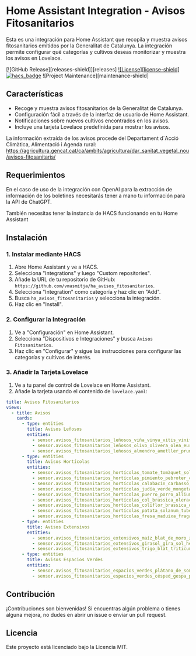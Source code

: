 # Home Assistant Integration - Avisos Fitosanitarios

Esta es una integración para Home Assistant que recopila y muestra avisos fitosanitarios emitidos por la Generalitat de Catalunya. La integración permite configurar qué categorías y cultivos deseas monitorizar y muestra los avisos en Lovelace.

[![GitHub Release][releases-shield]][releases]
[![License][license-shield]](LICENSE.md)
[![hacs_badge](https://img.shields.io/badge/HACS-Default-orange.svg?style=for-the-badge)](https://github.com/custom-components/hacs)
![Project Maintenance][maintenance-shield]

## Características

- Recoge y muestra avisos fitosanitarios de la Generalitat de Catalunya.
- Configuración fácil a través de la interfaz de usuario de Home Assistant.
- Notificaciones sobre nuevos cultivos encontrados en los avisos.
- Incluye una tarjeta Lovelace predefinida para mostrar los avisos.

La información extraída de los avisos procede del Departament d´Acció Climàtica, Alimentació i Agenda rural: https://agricultura.gencat.cat/ca/ambits/agricultura/dar_sanitat_vegetal_nou/avisos-fitosanitaris/

## Requerimientos

En el caso de uso de la integración con OpenAI para la extracción de información de los boletines necesitarás tener a mano tu información para la API de ChatGPT.

También necesitas tener la instancia de HACS funcionando en tu Home Assistant

## Instalación

### 1. Instalar mediante HACS

1. Abre Home Assistant y ve a HACS.
2. Selecciona "Integrations" y luego "Custom repositories".
3. Añade la URL de tu repositorio de GitHub: `https://github.com/vmasmitja/ha_avisos_fitosanitarios`.
4. Selecciona "Integration" como categoría y haz clic en "Add".
5. Busca `ha_avisos_fitosanitarios` y selecciona la integración.
6. Haz clic en "Install".

### 2. Configurar la Integración

1. Ve a "Configuración" en Home Assistant.
2. Selecciona "Dispositivos e Integraciones" y busca `Avisos Fitosanitarios`.
3. Haz clic en "Configurar" y sigue las instrucciones para configurar las categorías y cultivos de interés.

### 3. Añadir la Tarjeta Lovelace

1. Ve a tu panel de control de Lovelace en Home Assistant.
2. Añade la tarjeta usando el contenido de `lovelace.yaml`:

```yaml
title: Avisos Fitosanitarios
views:
  - title: Avisos
    cards:
      - type: entities
        title: Avisos Leñosos
        entities:
          - sensor.avisos_fitosanitarios_leñosos_viña_vinya_vitis_vinifera
          - sensor.avisos_fitosanitarios_leñosos_olivo_olivera_olea_europaea
          - sensor.avisos_fitosanitarios_leñosos_almendro_ametller_prunus_dulcis
      - type: entities
        title: Avisos Hortícolas
        entities:
          - sensor.avisos_fitosanitarios_hortícolas_tomate_tomàquet_solanum_lycopersicum
          - sensor.avisos_fitosanitarios_hortícolas_pimiento_pebroter_capsicum_annuum
          - sensor.avisos_fitosanitarios_hortícolas_calabacín_carbassó_cucurbita_pepo
          - sensor.avisos_fitosanitarios_hortícolas_judía_verde_mongeta_phaseolus_vulgaris
          - sensor.avisos_fitosanitarios_hortícolas_puerro_porro_allium_ampeloprasum_var_porrum
          - sensor.avisos_fitosanitarios_hortícolas_col_brassica_oleracea_var_capitata
          - sensor.avisos_fitosanitarios_hortícolas_coliflor_brassica_oleracea_var_botrytis
          - sensor.avisos_fitosanitarios_hortícolas_patata_solanum_tuberosum
          - sensor.avisos_fitosanitarios_hortícolas_fresa_maduixa_fragaria_x_ananassa
      - type: entities
        title: Avisos Extensivos
        entities:
          - sensor.avisos_fitosanitarios_extensivos_maíz_blat_de_moro_zea_mays
          - sensor.avisos_fitosanitarios_extensivos_girasol_gira_sol_helianthus_annuus
          - sensor.avisos_fitosanitarios_extensivos_trigo_blat_triticum_spp
      - type: entities
        title: Avisos Espacios Verdes
        entities:
          - sensor.avisos_fitosanitarios_espacios_verdes_plátano_de_sombra_plataner_platanus_x_hispanica
          - sensor.avisos_fitosanitarios_espacios_verdes_césped_gespa_poaceae
```
## Contribución

¡Contribuciones son bienvenidas! Si encuentras algún problema o tienes alguna mejora, no dudes en abrir un issue o enviar un pull request.

## Licencia

Este proyecto está licenciado bajo la Licencia MIT.
